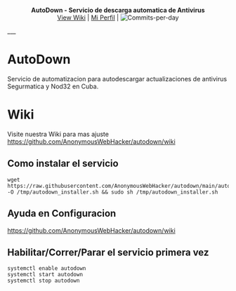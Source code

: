 <p align="center">
    <b>AutoDown - Servicio de descarga automatica de Antivirus</b><br>
<a href="https://github.com/AnonymousWebHacker/autodown/wiki">View Wiki</a> | <a href="https://github.com/AnonymousWebHacker">Mi Perfil</a> | </a>
  <img src="https://img.shields.io/github/commit-activity/m/AnonymousWebHacker/autodown" alt="Commits-per-day">
</p>
___

# AutoDown
Servicio de  automatizacion para autodescargar actualizaciones de antivirus Segurmatica y Nod32 en Cuba.

# Wiki
Visite  nuestra Wiki para mas ajuste
https://github.com/AnonymousWebHacker/autodown/wiki


## Como instalar el servicio
```
wget https://raw.githubusercontent.com/AnonymousWebHacker/autodown/main/autodown_installer -O /tmp/autodown_installer.sh && sudo sh /tmp/autodown_installer.sh
```

## Ayuda en Configuracion
https://github.com/AnonymousWebHacker/autodown/wiki

## Habilitar/Correr/Parar el servicio primera vez
```
systemctl enable autodown
systemctl start autodown
systemctl stop autodown
```